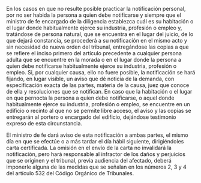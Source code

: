 En los casos en que no resulte posible practicar la notificación personal, por no ser habida la persona a quien debe notificarse y siempre que el ministro de fe encargado de la diligencia establezca cuál es su habitación o el lugar donde habitualmente ejerce su industria, profesión o empleo y, tratándose de persona natural, que se encuentra en el lugar del juicio, de lo que dejará constancia, se procederá a su notificación en el mismo acto y sin necesidad de nueva orden del tribunal, entregándose las copias a que se refiere el inciso primero del artículo precedente a cualquier persona adulta que se encuentre en la morada o en el lugar donde la persona a quien debe notificarse habitualmente ejerce su industria, profesión o empleo. Si, por cualquier causa, ello no fuere posible, la notificación se hará fijando, en lugar visible, un aviso que dé noticia de la demanda, con especificación exacta de las partes, materia de la causa, juez que conoce de ella y resoluciones que se notifican. En caso que la habitación o el lugar en que pernocta la persona a quien debe notificarse, o aquel donde habitualmente ejerce su industria, profesión o empleo, se encuentre en un edificio o recinto al que no se permite libre acceso, el aviso y las copias se entregarán al portero o encargado del edificio, dejándose testimonio expreso de esta circunstancia.

El ministro de fe dará aviso de esta notificación a ambas partes, el mismo día en que se efectúe o a más tardar el día hábil siguiente, dirigiéndoles carta certificada. La omisión en el envío de la carta no invalidará la notificación, pero hará responsable al infractor de los daños y perjuicios que se originen y el tribunal, previa audiencia del afectado, deberá imponerle alguna de las medidas que se señalan en los números 2, 3 y 4 del artículo 532 del Código Orgánico de Tribunales.